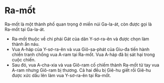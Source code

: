 # Ra-mốt

Ra-mốt là một thành phố quan trọng ở miền núi Ga-la-át, còn được gọi là Ra-mốt tại Ga-la-át.
- Ra-mốt thuộc về chi phái Gát của dân Y-sơ-ra-ên và được chọn làm thành ẩn náu.
- Vua A-háp của Y-sơ-ra-ên và vua Giô-sa-phát của Giu-đa tiến hành chiến tranh chống vua A-ram tại Ra-mốt. Vua A-háp đã bị sát hại trong cuộc chiến.
- Sau đó, vua A-cha-xia và vua Giô-ram cố chiếm thành Ra-mốt từ tay vua A-ram nhưng Giô-ram bị thương. Cả hai đều bị Giê-hu giết rồi Giê-hu được xức dầu lên làm vua Y-sơ-ra-ên tại Ra-mốt.

